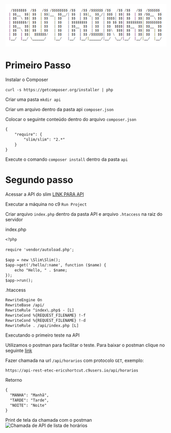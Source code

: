![Ruthinha - ETEC RUTH CARDOSO](./img/ruthinha.PNG)

# Primeiro Passo

Instalar o Composer

``` curl -s https://getcomposer.org/installer | php ```

Criar uma pasta ```mkdir api```


Criar um arquivo  dentro da pasta api ```composer.json```

Colocar o seguinte conteúdo dentro do arquivo ```composer.json```
```
{
    "require": {
        "slim/slim": "2.*"
    }
}
```

Execute o comando ```composer install``` dentro da pasta ```api```

# Segundo passo

Acessar a API do slim [LINK PARA API](http://docs.slimframework.com/)

Executar a máquina no c9 ```Run Project```

Criar arquivo ```index.php``` dentro da pasta API e arquivo ```.htaccess``` na raiz do servidor

index.php
```
<?php

require 'vendor/autoload.php';

$app = new \Slim\Slim();
$app->get('/hello/:name', function ($name) {
    echo "Hello, " . $name;
});
$app->run();
```

.htaccess
```
RewriteEngine On
RewriteBase /api/
RewriteRule ^index\.php$ - [L]
RewriteCond %{REQUEST_FILENAME} !-f
RewriteCond %{REQUEST_FILENAME} !-d
RewriteRule . /api/index.php [L]
```

Executando o primeiro teste na API

Utilizamos o postman para facilitar o teste. Para baixar o postman clique no seguinte [link](https://chrome.google.com/webstore/detail/postman/fhbjgbiflinjbdggehcddcbncdddomop)

Fazer chamada na url ```/api/horarios``` com protocolo ```GET```, exemplo:
```
https://api-rest-etec-ericshortcut.c9users.io/api/horarios
```
Retorno
```
{
  "MANHA": "Manhã",
  "TARDE": "Tarde",
  "NOITE": "Noite"
}
```
Print de tela da chamada com o postman
![Chamada de API de lista de horários](./img/lista-de-horarios.PNG)
